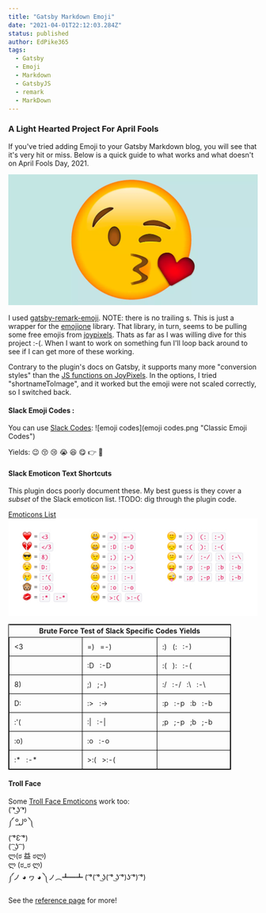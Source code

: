 ```yaml
---
title: "Gatsby Markdown Emoji"
date: "2021-04-01T22:12:03.284Z"
status: published
author: EdPike365
tags:
  - Gatsby
  - Emoji
  - Markdown
  - GatsbyJS
  - remark
  - MarkDown
---
```


### A Light Hearted Project For April Fools

If you've tried adding Emoji to your Gatsby Markdown blog, you will see that it's very hit or miss.
Below is a quick guide to what works and what doesn't on April Fools Day, 2021.

![Emoji Kiss](emoji-kiss.webp)

I used [gatsby-remark-emoji](https://www.gatsbyjs.com/plugins/gatsby-remark-emoji/). NOTE: there is no trailing s. This is just a wrapper for the [emojione](https://www.npmjs.com/package/emojione) library.
That library, in turn, seems to be pulling some free emojis from [joypixels](https://www.joypixels.com/emoji). Thats as far as I was willing dive for this project :-(. When I want to work on something fun I'll loop back around to see if I can get more of these working.

Contrary to the plugin's docs on Gatsby, it supports many more "conversion styles" than the [JS functions on JoyPixels](https://demos.joypixels.com/latest/index.html#js). In the options, I tried "shortnameToImage", and it worked but the emoji were not scaled correctly, so I switched back.

#### Slack Emoji Codes :

You can use [Slack Codes](https://www.webfx.com/tools/emoji-cheat-sheet/):
![emoji codes](emoji codes.png "Classic Emoji Codes")

Yields: :wink: :kissing_closed_eyes: :cry: :sob: :laughing: :yum: :point_right: :eyes:

#### Slack Emoticon Text Shortcuts

This plugin docs poorly document these. My best guess is they cover a _subset_ of the Slack emoticon list. !TODO: dig through the plugin code.

[Emoticons List](https://en.wikipedia.org/wiki/List_of_emoticons)
![](slack-emoticon-codes.jpg)

<style>
  .emoji-table{
    border: 1px solid black; width: 450px;
  }
  .emoji-table td{
    text-align:left;
    width: 33%;
    border: 1px solid black; width: 450px;
    padding: 10px;
  }
</style>

<table class="emoji-table" >
  <tr><th colspan=3> Brute Force Test of Slack Specific Codes Yields</th></tr>
  <tr><td> <3  </td><td> =) &nbsp; =-) </td><td> :) &nbsp; (: &nbsp; :-) </td></tr> 
  <tr><td> </3  </td><td> :D  &nbsp; :-D </td><td> :( &nbsp; ): &nbsp; :-(  </td></tr> 
  <tr><td> 8)  </td><td>  ;) &nbsp; ;-)  </td><td> :/ &nbsp; :-/ &nbsp; :\ &nbsp; :-\ </td></tr> 
  <tr><td> D: </td><td> :> &nbsp; :->  </td><td> :p &nbsp; :-p  &nbsp; :b &nbsp; :-b </td></tr> 
  <tr><td> :'( </td><td> :| &nbsp; :-| </td><td> ;p &nbsp; ;-p &nbsp; ;b &nbsp; ;-b </td></tr> 
  <tr><td> :o)  </td><td>  :o &nbsp; :-o  </td><td>  &nbsp;  &nbsp;  </td></tr> 
  <tr><td> :* &nbsp; :-*  </td><td> >:( &nbsp; >:-( </td><td>  &nbsp;  &nbsp;  </td></tr> 
</table>

#### Troll Face

Some [Troll Face Emoticons](https://emoticoncentral.com/category/troll) work too:  
( ͡❛ ͜ʖ ͡❛)  
༼ ºل͟º ༽  
( ͡°Ɛ ͡°)  
( ͡ ͜ʖ ͡ )  
ლ(ಠ 益 ಠლ)  
ლ (ಠ_ಠ ლ)  
༼ノ ◕ ヮ ◕ ༽ノ︵┻━┻
( ͡°( ͡° ͜ʖ( ͡° ͜ʖ ͡°)ʖ ͡°) ͡°)

See the [reference page](https://emoticoncentral.com/category/troll) for more!
